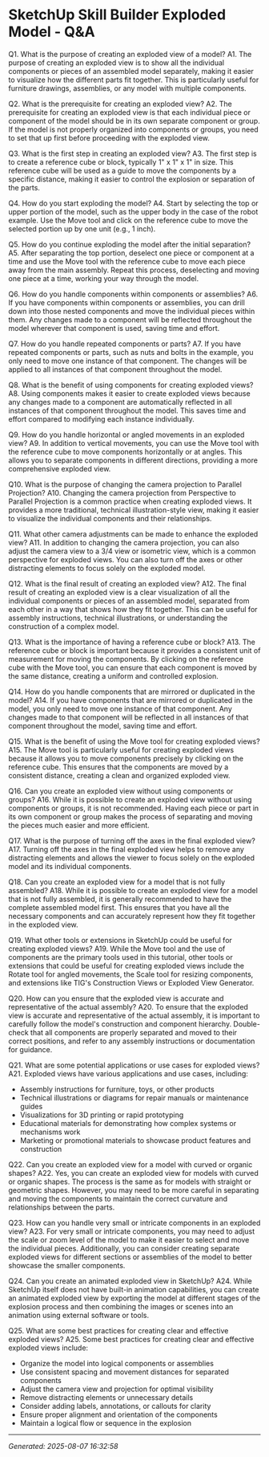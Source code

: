# SketchUp Skill Builder  Exploded Model - Q&A

Q1. What is the purpose of creating an exploded view of a model?
A1. The purpose of creating an exploded view is to show all the individual components or pieces of an assembled model separately, making it easier to visualize how the different parts fit together. This is particularly useful for furniture drawings, assemblies, or any model with multiple components.

Q2. What is the prerequisite for creating an exploded view?
A2. The prerequisite for creating an exploded view is that each individual piece or component of the model should be in its own separate component or group. If the model is not properly organized into components or groups, you need to set that up first before proceeding with the exploded view.

Q3. What is the first step in creating an exploded view?
A3. The first step is to create a reference cube or block, typically 1" x 1" x 1" in size. This reference cube will be used as a guide to move the components by a specific distance, making it easier to control the explosion or separation of the parts.

Q4. How do you start exploding the model?
A4. Start by selecting the top or upper portion of the model, such as the upper body in the case of the robot example. Use the Move tool and click on the reference cube to move the selected portion up by one unit (e.g., 1 inch).

Q5. How do you continue exploding the model after the initial separation?
A5. After separating the top portion, deselect one piece or component at a time and use the Move tool with the reference cube to move each piece away from the main assembly. Repeat this process, deselecting and moving one piece at a time, working your way through the model.

Q6. How do you handle components within components or assemblies?
A6. If you have components within components or assemblies, you can drill down into those nested components and move the individual pieces within them. Any changes made to a component will be reflected throughout the model wherever that component is used, saving time and effort.

Q7. How do you handle repeated components or parts?
A7. If you have repeated components or parts, such as nuts and bolts in the example, you only need to move one instance of that component. The changes will be applied to all instances of that component throughout the model.

Q8. What is the benefit of using components for creating exploded views?
A8. Using components makes it easier to create exploded views because any changes made to a component are automatically reflected in all instances of that component throughout the model. This saves time and effort compared to modifying each instance individually.

Q9. How do you handle horizontal or angled movements in an exploded view?
A9. In addition to vertical movements, you can use the Move tool with the reference cube to move components horizontally or at angles. This allows you to separate components in different directions, providing a more comprehensive exploded view.

Q10. What is the purpose of changing the camera projection to Parallel Projection?
A10. Changing the camera projection from Perspective to Parallel Projection is a common practice when creating exploded views. It provides a more traditional, technical illustration-style view, making it easier to visualize the individual components and their relationships.

Q11. What other camera adjustments can be made to enhance the exploded view?
A11. In addition to changing the camera projection, you can also adjust the camera view to a 3/4 view or isometric view, which is a common perspective for exploded views. You can also turn off the axes or other distracting elements to focus solely on the exploded model.

Q12. What is the final result of creating an exploded view?
A12. The final result of creating an exploded view is a clear visualization of all the individual components or pieces of an assembled model, separated from each other in a way that shows how they fit together. This can be useful for assembly instructions, technical illustrations, or understanding the construction of a complex model.

Q13. What is the importance of having a reference cube or block?
A13. The reference cube or block is important because it provides a consistent unit of measurement for moving the components. By clicking on the reference cube with the Move tool, you can ensure that each component is moved by the same distance, creating a uniform and controlled explosion.

Q14. How do you handle components that are mirrored or duplicated in the model?
A14. If you have components that are mirrored or duplicated in the model, you only need to move one instance of that component. Any changes made to that component will be reflected in all instances of that component throughout the model, saving time and effort.

Q15. What is the benefit of using the Move tool for creating exploded views?
A15. The Move tool is particularly useful for creating exploded views because it allows you to move components precisely by clicking on the reference cube. This ensures that the components are moved by a consistent distance, creating a clean and organized exploded view.

Q16. Can you create an exploded view without using components or groups?
A16. While it is possible to create an exploded view without using components or groups, it is not recommended. Having each piece or part in its own component or group makes the process of separating and moving the pieces much easier and more efficient.

Q17. What is the purpose of turning off the axes in the final exploded view?
A17. Turning off the axes in the final exploded view helps to remove any distracting elements and allows the viewer to focus solely on the exploded model and its individual components.

Q18. Can you create an exploded view for a model that is not fully assembled?
A18. While it is possible to create an exploded view for a model that is not fully assembled, it is generally recommended to have the complete assembled model first. This ensures that you have all the necessary components and can accurately represent how they fit together in the exploded view.

Q19. What other tools or extensions in SketchUp could be useful for creating exploded views?
A19. While the Move tool and the use of components are the primary tools used in this tutorial, other tools or extensions that could be useful for creating exploded views include the Rotate tool for angled movements, the Scale tool for resizing components, and extensions like TIG's Construction Views or Exploded View Generator.

Q20. How can you ensure that the exploded view is accurate and representative of the actual assembly?
A20. To ensure that the exploded view is accurate and representative of the actual assembly, it is important to carefully follow the model's construction and component hierarchy. Double-check that all components are properly separated and moved to their correct positions, and refer to any assembly instructions or documentation for guidance.

Q21. What are some potential applications or use cases for exploded views?
A21. Exploded views have various applications and use cases, including:
- Assembly instructions for furniture, toys, or other products
- Technical illustrations or diagrams for repair manuals or maintenance guides
- Visualizations for 3D printing or rapid prototyping
- Educational materials for demonstrating how complex systems or mechanisms work
- Marketing or promotional materials to showcase product features and construction

Q22. Can you create an exploded view for a model with curved or organic shapes?
A22. Yes, you can create an exploded view for models with curved or organic shapes. The process is the same as for models with straight or geometric shapes. However, you may need to be more careful in separating and moving the components to maintain the correct curvature and relationships between the parts.

Q23. How can you handle very small or intricate components in an exploded view?
A23. For very small or intricate components, you may need to adjust the scale or zoom level of the model to make it easier to select and move the individual pieces. Additionally, you can consider creating separate exploded views for different sections or assemblies of the model to better showcase the smaller components.

Q24. Can you create an animated exploded view in SketchUp?
A24. While SketchUp itself does not have built-in animation capabilities, you can create an animated exploded view by exporting the model at different stages of the explosion process and then combining the images or scenes into an animation using external software or tools.

Q25. What are some best practices for creating clear and effective exploded views?
A25. Some best practices for creating clear and effective exploded views include:
- Organize the model into logical components or assemblies
- Use consistent spacing and movement distances for separated components
- Adjust the camera view and projection for optimal visibility
- Remove distracting elements or unnecessary details
- Consider adding labels, annotations, or callouts for clarity
- Ensure proper alignment and orientation of the components
- Maintain a logical flow or sequence in the explosion

---
*Generated: 2025-08-07 16:32:58*
